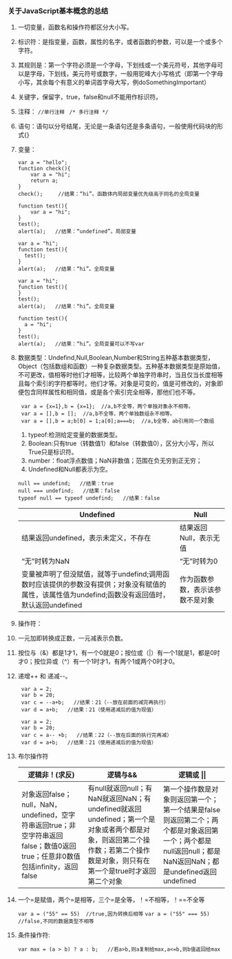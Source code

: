 ### 关于JavaScript基本概念的总结
1. 一切变量，函数名和操作符都区分大小写。
1. 标识符：是指变量，函数，属性的名字，或者函数的参数，可以是一个或多个字符。
 1. 其规则是：第一个字符必须是一个字母，下划线或一个美元符号，其他字母可以是字母，下划线，美元符号或数字，一般用驼峰大小写格式（即第一个字母小写，其余每个有意义的单词首字母大写，例doSomethingImportant）
 2. 关键字，保留字，true，false和null不能用作标识符。
1. 注释：
`//单行注释`
` /* 多行注释 */`

1. 语句：语句以分号结尾，无论是一条语句还是多条语句，一般使用代码块的形式{}
2. 变量：
    ```
    var a = "hello";
    function check(){
        var a = "hi";
        return a;
    }
    check();     //结果：“hi”。函数体内局部变量优先级高于同名的全局变量
    ```
    ```
    function test(){
        var a = "hi";
    }
    test();
    alert(a);	//结果：“undefined”。局部变量
    ```
    ```
    var a = "hi";
    function test(){
      test();
    }
    alert(a);   //结果：“hi”。全局变量
    ```
    ```
    var a = "hi";
    function test(){
    }
    test();
    alert(a);   //结果：“hi”。全局变量
    ```
    ```
    function test(){
      a = "hi";
    }
    test();
    alert(a);   //结果：“hi”。全局变量可以不写var
    ```

1. 数据类型：Undefind,Null,Boolean,Number和String五种基本数据类型，Object（包括数组和函数）一种复杂数据类型。五种基本数据类型是原始值，不可更改，值相等时他们才相等，比较两个单独字符串时，当且仅当长度相等且每个索引的字符都等时，他们才等。对象是可变的，值是可修改的，对象即便包含同样属性和相同值，或是各个索引完全相等，那他们也不等。
    ```
     var a = {x=1},b = {x=1};  //a,b不全等，两个单独对象永不相等。
     var a = [],b = [];  //a,b不全等，两个单独数组永不相等。
     var a = [],b = a;b[0] = 1;a[0];a===b;  //a,b全等，ab引用同一个数组
    ```
     1. typeof:检测给定变量的数据类型。
     2. Boolean:只有true（转数值1）和false（转数值0），区分大小写，所以True只是标识符。
     3. number：float浮点数值；NaN非数值；范围在负无穷到正无穷；
     4. Undefined和Null都表示为空。
    ```
    null == undefind;   //结果：true
    null === undefind;   //结果：false
    typeof null == typeof undefind;   //结果：false
    ```
    | Undefined | Null |
    |--------|--------|
    |  结果返回undefined，表示未定义，不存在      |   结果返回Null，表示无值    |
    |  “无”时转为NaN      |   “无”时转为0     |
    |  变量被声明了但没赋值，就等于undefind;调用函数时应该提供的参数没有提供；对象没有赋值的属性，该属性值为undefind;函数没有返回值时，默认返回undefined     |   作为函数参数，表示该参数不是对象     |

1. 操作符：
 1. 一元加即转换成正数，一元减表示负数。
 2. 按位与（&）都是1才1，有一个0就是0；按位或（|）有一个1就是1，都是0时才0；按位异或（^）有一个1时才1，有两个1或两个0时才0。
 3. 递增++ 和 递减--。

    ```
     var a = 2;
     var b = 20;
     var c = --a+b;   //结果：21（--放在前面的减完再执行）
     var d = a+b;   //结果：21（使用递减后的值为现值）
    ```
    ```
     var a = 2;
     var b = 20;
     var c = a-- +b;   //结果：22（--放在后面的执行完再减）
     var d = a+b;   //结果：21（使用递减后的值为现值）
    ```
 4. 布尔操作符

     逻辑非！(求反) | 逻辑与&& | 逻辑或 &vert;&vert;
     -------------|---------|---------
     对象返回false；null，NaN，undefined，空字符串返回true；非空字符串返回false；数值0返回true；任意非0数值包括infinity，返回false|有null就返回null；有NaN就返回NaN；有undefined就返回undefined；第一个是对象或者两个都是对象，则返回第二个操作数；若第二个操作数是对象，则只有在第一个是true时才返回第二个对象|第一个操作数是对象则返回第一个；第一个结果是false则返回第二个；两个都是对象返回第一个；两个都是null返回null；都是NaN返回NaN；都是undefined返回undefined

1. 一个=是赋值，两个=是相等，三个=是全等，！=不相等，！==不全等

    `var a = ("55" == 55)  //true,因为转换后相等`
    `var a = ("55" === 55)  //false,不同的数据类型不相等`
1. 条件操作符:

	`var max = (a > b) ? a : b;   //若a>b,则a复制给max,a<=b,则b值返回给max`

